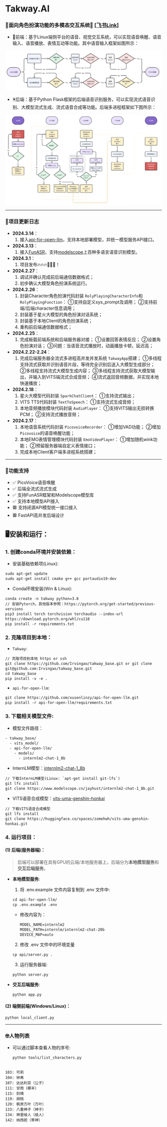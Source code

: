 Takway.AI
=========

### 🎃面向角色扮演功能的多模态交互系统🤖 [[飞书Link](https://lleeei6t29.feishu.cn/docx/BzVWd57K9oyVSixhTamcv4tSnHf)]

- 🦾前端：基于Linux端侧平台的语音、视觉交互系统，可以实现语音唤醒、语音输入、语音播放、表情互动等功能。其中语音输入框架如图所示：

![前端](docs/images/frontend-audio-pipeline.png)

- 🖲️后端：基于Python Flask框架的后端语音识别服务，可以实现流式语音识别、大模型流式生成、流式语音合成等功能。后端多进程框架如下图所示：

![后端](docs/images/backend-framework.png)

---

### 📆项目更新日志

- **2024.3.14**：
  1. 接入[api-for-open-llm](https://github.com/xusenlinzy/api-for-open-llm)，支持本地部署模型，并统一模型服务API接口。
- **2024.3.13**：
  1. 接入[FunASR](https://github.com/alibaba-damo-academy/FunASR)，支持[modelscope](https://www.modelscope.cn/)上百种多语言语音识别模型。
- **2024.3.1**：
  1. 项目发布🔥🔥🔥🚀🚀🚀！
- **2024.2.27**：
  1. 调试并确认完成前后端通信数据格式；
  2. 初步确认大模型角色扮演系统运行。
- **2024.2.26**：
  1. 封装Character角色扮演代码封装 `RolyPlayingCharacterInfo`和 `RolyPlayingFunction`：
     ①支持自定义sys_prompt及调用；
     ②支持前端/后端character信息调用；
  2. 封装基于星火大模型的角色扮演对话系统；
  3. 封装基于本地Client的角色扮演系统；
  4. 重构前后端通信数据格式；
- **2024.2.25**：
  1. 完成板载前端系统和后端服务器对接；
     ①设置回答表情反应；
     ②设置角色扮演对话；
     ③问题：当语音流式播放时，动画播放卡顿，延迟高；
- **2024.2.22-2.24**：
  1. 完成后端服务器全流式多进程高并发并发系统 `TakwayApp`搭建；
     ①多线程支持流式获取并识别语音片段，等待完全识别后送入大模型生成部分；
     ②多线程支持流式大模型生成内容；
     ③多线程支持流式获取大模型输出，并输入到VITS端流式合成音频；
     ④流式返回音频数据，并实现本地快速播放；
- **2024.2.18**：
  1. 星火大模型代码封装 `SparkChatClient`：
     ①支持流式输出；
  2. VITS TTS代码封装 `TextToSpeech`：
     ①支持流式生成音频；
  3. 本地音频播放模块代码封装 `AudioPlayer`：
     ①支持VITS输出无损转换PCM；
     ②支持流式播放音频；
- **2024.2.17**：
  1. 本地语音系统代码封装 `PicovoiceRecorder`：
     ①增加VAD功能；
     ②增加 `Picovoice`的语音唤醒功能；
  2. 本地EMO表情管理模块代码封装 `EmoVideoPlayer`：
     ①增加随机wink功能；
     ②预留服务器端自定义表情接口；
  3. 完成本地Client客户端多进程系统搭建；


---

### 📌功能支持

- ✅ PicoVoice语音唤醒
- ✅ 后端全流式流式生成
- ✅ 支持FunASR框架和Modelscope模型库
- ✅ 支持本地模型API接入
- 🟥 支持闭源API模型统一接口接入
- 🟥 FastAPI高并发后端设计


## 🖥️安装和运行：


### 1. 创建conda环境并安装依赖：

- 安装基础依赖项(Linux): 
```
sudo apt-get update
sudo apt-get install cmake g++ gcc portaudio19-dev
```

- Conda环境安装(Win & Linux): 
```
conda create -n takway python=3.8
// 安装Pytorch，其他版本参照：https://pytorch.org/get-started/previous-versions
pip3 install torch torchvision torchaudio --index-url https://download.pytorch.org/whl/cu118 
pip install -r requirements.txt
```

### 2. 克隆项目到本地：

- `Takway`: 
```
// 克隆项目到本地 https or ssh
git clone https://github.com/Irvingao/takway_base.git or git clone git@github.com:Irvingao/takway_base.git
cd takway_base
pip install -v -e .
```

- `api-for-open-llm`: 
```
git clone https://github.com/xusenlinzy/api-for-open-llm.git
pip install -r api-for-open-llm/requirements.txt
```

### 3. 下载相关模型文件:
-  模型文件路径：
```
- takway_base/
  - vits_model/
  - api-for-open-llm/
    - models/
      - internlm2-chat-1_8b
```

- InternLM模型：[internlm2-chat-1_8b](https://www.modelscope.cn/models/jayhust/internlm2-chat-1_8b/summary)
```
// 下载InternLM模型(Linux: `apt-get install git-lfs`)
git lfs install
git clone https://www.modelscope.cn/jayhust/internlm2-chat-1_8b.git
```
- VITS语音合成模型：[vits-uma-genshin-honkai](https://huggingface.co/spaces/zomehwh/vits-uma-genshin-honkai/tree/main)
```
// 下载VITS语音合成模型
git lfs install
git clone https://huggingface.co/spaces/zomehwh/vits-uma-genshin-honkai.git
```

### 4. 运行项目：

#### (1) 后端(服务器端)：
> 后端可以部署在具有GPU的云端/本地服务器上，后端分为**本地模型服务**和**交互后端服务**。

- **本地模型服务**:
  1. 将 .env.example 文件内容复制到 .env 文件中: 
  ```
  cd api-for-open-llm/
  cp .env.example .env
  ```
  - 修改内容为：
    ```
    MODEL_NAME=internlm2
    MODEL_PATH=internlm/internlm2-chat-20b
    DEVICE_MAP=auto
    ```
  2. 修改 .env 文件中的环境变量
  ```
  cp api/server.py .
  ```
  3. 运行服务器端:
  ```
  python server.py
  ```

- **交互后端服务**:
  ```
  python app.py
  ```


#### (2) 端侧前端(Windows/Linux)：
```
python local_client.py
```

---


### 🤓人物列表

- 可以通过脚本查看人物的序号:
  ```
  python tools/list_characters.py
  ```

```

103: 可莉
104: 钟离
107: 达达利亚（公子）
111: 甘雨（椰羊）
115: 刻晴
119: 胡桃
120: 枫原万叶（万叶）
133: 八重神子（神子）
134: 神里绫人（绫人）
142: 纳西妲（草神）
```
